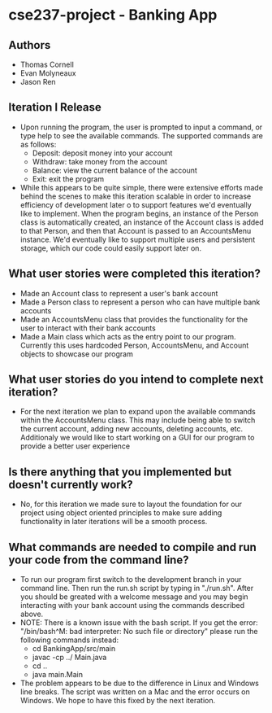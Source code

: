 # cse237-project - Banking App

## Authors

-   Thomas Cornell
-   Evan Molyneaux
-   Jason Ren

## Iteration I Release

-   Upon running the program, the user is prompted to input a command, or type help to see the available commands. The supported commands are as follows:
    -   Deposit: deposit money into your account
    -   Withdraw: take money from the account
    -   Balance: view the current balance of the account
    -   Exit: exit the program
-   While this appears to be quite simple, there were extensive efforts made behind the scenes to make this iteration scalable in order to increase efficiency of development later o to support features we'd eventually like to implement. When the program begins, an instance of the Person class is automatically created, an instance of the Account class is added to that Person, and then that Account is passed to an AccountsMenu instance. We'd eventually like to support multiple users and persistent storage, which our code could easily support later on.

## What user stories were completed this iteration?

-   Made an Account class to represent a user's bank account
-   Made a Person class to represent a person who can have multiple bank accounts
-   Made an AccountsMenu class that provides the functionality for the user to interact with their bank accounts
-   Made a Main class which acts as the entry point to our program. Currently this uses hardcoded Person, AccountsMenu, and Account objects to showcase our program

## What user stories do you intend to complete next iteration?

-   For the next iteration we plan to expand upon the available commands within the AccountsMenu class. This may include being able to switch the current account, adding new accounts, deleting accounts, etc. Additionaly we would like to start working on a GUI for our program to provide a better user experience

## Is there anything that you implemented but doesn't currently work?

-   No, for this iteration we made sure to layout the foundation for our project using object oriented principles to make sure adding functionality in later iterations will be a smooth process.

## What commands are needed to compile and run your code from the command line?

-   To run our program first switch to the development branch in your command line. Then run the run.sh script by typing in "./run.sh". After you should be greated with a welcome message and you may begin interacting with your bank account using the commands described above.
-   NOTE: There is a known issue with the bash script. If you get the error: "/bin/bash^M: bad interpreter: No such file or directory" please run the following commands instead:
    -   cd BankingApp/src/main
    -   javac -cp ../ Main.java
    -   cd ..
    -   java main.Main
-   The problem appears to be due to the difference in Linux and Windows line breaks. The script was written on a Mac and the error occurs on Windows. We hope to have this fixed by the next iteration.
